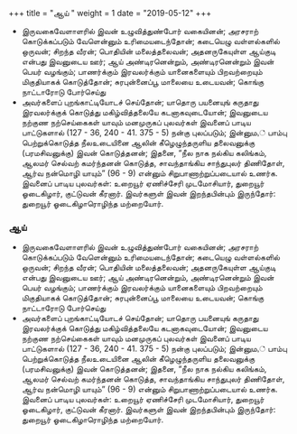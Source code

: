 ﻿+++
title = "ஆய்  "
weight = 1
date = "2019-05-12"
+++


-  இருவகைவேளாளரில் இவன் உழுவித்துண்போர் வகையினன்; அரசராற் கொடுக்கப்படும் வேளென்னும் உரிமையடைந்தோன்; கடையெழு வள்ளல்களில் ஒருவன்; சிறந்த வீரன்; பொதியின் மலைத்தலைவன்; அதனருகேயுள்ள ஆய்குடி என்பது இவனுடைய ஊர்; ஆய் அண்டிரனென்றும், அண்டிரனென்றும் இவன் பெயர் வழங்கும்; பாணர்க்கும் இரவலர்க்கும் யானைகளையும் பிறவற்றையும் மிகுதியாகக் கொடுத்தோன்; சுரபுன்னைப்பூ மாலையை உடையவன்; கொங்கு நாட்டாரோடு போர்செய்து  
-  அவர்களைப் புறங்காட்டியோடச் செய்தோன்; யாதொரு பயனையுங் கருதாது இரவலர்க்குக் கொடுத்து மகிழ்வித்தலையே கடனாகவுடையோன்; இவனுடைய நற்குண நற்செய்கைகள் யாவும் மனமுருகப் புலவர்கள் இவனைப் பாடிய பாட்டுகளால் (127 - 36, 240 - 41. 375 - 5)  நன்கு புலப்படும்; இன்னும,் பாம்பு பெற்றுக்கொடுத்த நீலஉடையினை ஆலின் கீழெழுந்தருளிய தலைவனுக்கு (பரமசிவனுக்கு)  இவன் கொடுத்தனன்; இதனை, “நீல நாக நல்கிய கலிங்கம், ஆலமர் செல்வற் கமர்ந்தனன் கொடுத்த, சாவந்தாங்கிய சாந்துபுலர் திணிதோள், ஆர்வ நன்மொழி யாயும்” (96 - 9)  என்னும் சிறுபாணாற்றுப்படையால் உணர்க. இவனைப் பாடிய புலவர்கள்: உறையூர் ஏணிச்சேரி முடமோசியார், துறையூர் ஓடைகிழார், குட்டுவன் கீரனார். இவர்களுள் இவன் இறந்தபின்பும் இருந்தோர்: துறையூர் ஓடைகிழாரொழிந்த மற்றையோர். 
  
### ஆய்  
-  இருவகைவேளாளரில் இவன் உழுவித்துண்போர் வகையினன்; அரசராற் கொடுக்கப்படும் வேளென்னும் உரிமையடைந்தோன்; கடையெழு வள்ளல்களில் ஒருவன்; சிறந்த வீரன்; பொதியின் மலைத்தலைவன்; அதனருகேயுள்ள ஆய்குடி என்பது இவனுடைய ஊர்; ஆய் அண்டிரனென்றும், அண்டிரனென்றும் இவன் பெயர் வழங்கும்; பாணர்க்கும் இரவலர்க்கும் யானைகளையும் பிறவற்றையும் மிகுதியாகக் கொடுத்தோன்; சுரபுன்னைப்பூ மாலையை உடையவன்; கொங்கு நாட்டாரோடு போர்செய்து  
-  அவர்களைப் புறங்காட்டியோடச் செய்தோன்; யாதொரு பயனையுங் கருதாது இரவலர்க்குக் கொடுத்து மகிழ்வித்தலையே கடனாகவுடையோன்; இவனுடைய நற்குண நற்செய்கைகள் யாவும் மனமுருகப் புலவர்கள் இவனைப் பாடிய பாட்டுகளால் (127 - 36, 240 - 41. 375 - 5)  நன்கு புலப்படும்; இன்னும,் பாம்பு பெற்றுக்கொடுத்த நீலஉடையினை ஆலின் கீழெழுந்தருளிய தலைவனுக்கு (பரமசிவனுக்கு)  இவன் கொடுத்தனன்; இதனை, “நீல நாக நல்கிய கலிங்கம், ஆலமர் செல்வற் கமர்ந்தனன் கொடுத்த, சாவந்தாங்கிய சாந்துபுலர் திணிதோள், ஆர்வ நன்மொழி யாயும்” (96 - 9)  என்னும் சிறுபாணாற்றுப்படையால் உணர்க. இவனைப் பாடிய புலவர்கள்: உறையூர் ஏணிச்சேரி முடமோசியார், துறையூர் ஓடைகிழார், குட்டுவன் கீரனார். இவர்களுள் இவன் இறந்தபின்பும் இருந்தோர்: துறையூர் ஓடைகிழாரொழிந்த மற்றையோர். 
